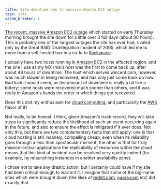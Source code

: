 ```yaml
---
title: Site downtime due to massive Amazon EC2 outage
tags: site
cache_breaker: 1
---
```


[The recent, massive Amazon EC2 outage](http://www.theregister.co.uk/2011/04/22/amazon_elastic_compute_cloud_still_experiencing_problems/) which started on early Thursday morning brought the site down for a little over 3 full days (about 80 hours). This is probably one of the longest outages the site has ever had, rivaled only by the Great RAID Disintegration Incident of 2005, which led me to move from a self-hosted box in a co-lo to [Rackspace](/wiki/Rackspace).

I actually have two hosts running in [Amazon](/wiki/Amazon) [EC2](/wiki/EC2) in the affected region, and the one I use as my MX (mail) host was the first to come back up, after about 48 hours of downtime. The host which serves wincent.com, however, was much slower in being recovered, and has only just come back up now. Bad luck it would seem, as the amount of downtime is really a bit like a lottery; some hosts were recovered much sooner than others, and it was really in Amazon's hands the order in which things got recovered.

Does this dint my enthusiasm for [cloud computing](/wiki/cloud_computing), and particularly the [AWS](/wiki/AWS) flavor of it?

Not really, to be honest. I think, given Amazon's track record, they will take steps to significantly reduce the likelihood of such an event occurring again in the future, and also to ensure the effect is mitigated if it ever does. Not only this, but there are two complementary facts that still apply: one is that cloud hosting is still insanely, compelling cheap, even when its reliability goes through a less than spectacular moment; the other is that for truly mission-critical applications the replicability of resources within the cloud means that this kind of incident can be resolved very quickly indeed (for example, by relaunching instances in another availability zone).

I chose not to take any drastic action, but I certainly could have if my site had been critical enough to warrant it. I imagine that some of the big-name sites which were brought down (the likes of [reddit.com](http://reddit.com), [quora.com](http://quora.com) etc) did exactly that.
